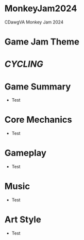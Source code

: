 # MonkeyJam2024
CDawgVA Monkey Jam 2024

# Game Jam Theme
# *CYCLING*

# Game Summary
- Test

# Core Mechanics
- Test

# Gameplay
- Test

# Music
- Test

# Art Style
- Test
